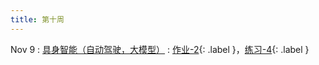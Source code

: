 ```yaml
---
title: 第十周
---
```


Nov 9
: [具身智能（自动驾驶，大模型）](#)
  : [作业-2](https://bhpan.buaa.edu.cn/link/AA547CA7FEE8AD4661A607F787BEEEBB95){: .label }，[练习-4](https://bhpan.buaa.edu.cn/link/AA129A329E8A0E4BC68A57C1777382E8E8){: .label }

<!-- 
https://bhpan.buaa.edu.cn/link/AA547CA7FEE8AD4661A607F787BEEEBB95
文件夹名：作业-2
有效期限：2023-12-31 23:59 -->

<!-- https://bhpan.buaa.edu.cn/link/AA129A329E8A0E4BC68A57C1777382E8E8
文件夹名：练习-4
有效期限：2023-12-31 01:46 -->